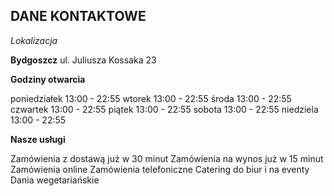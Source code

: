 ## DANE KONTAKTOWE

*Lokalizacja*

**Bydgoszcz** 
ul. Juliusza Kossaka 23

**Godziny otwarcia**

 poniedziałek 13:00 - 22:55 
 wtorek 13:00 - 22:55
 środa 13:00 - 22:55
 czwartek 13:00 - 22:55
 piątek 13:00 - 22:55
 sobota 13:00 - 22:55
 niedziela 13:00 - 22:55

**Nasze usługi**

Zamówienia z dostawą już w 30 minut
Zamówienia na wynos już w 15 minut
Zamówienia online
Zamówienia telefoniczne
Catering do biur i na eventy
Dania wegetariańskie
